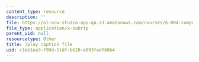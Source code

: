 ```yaml
---
content_type: resource
description: ''
file: https://ol-ocw-studio-app-qa.s3.amazonaws.com/courses/6-004-computation-structures-spring-2017/c1eb1ea3f99d51dfb620e093fadf68b4_ff2hWbJAipY.vtt
file_type: application/x-subrip
parent_uid: null
resourcetype: Other
title: 3play caption file
uid: c1eb1ea3-f99d-51df-b620-e093fadf68b4
---
```

